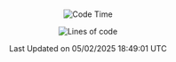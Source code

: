 <div align="center">

<br />

 <!--START_SECTION:waka-->
![Code Time](http://img.shields.io/badge/Code%20Time-4%2C142%20hrs%2015%20mins-blue)

![Lines of code](https://img.shields.io/badge/%EC%A0%80%EB%8A%94%20%EC%97%AC%ED%83%9C%EA%B9%8C%EC%A7%80%20-5.0%20million%20%EC%A4%84%EC%9D%98%20%EC%BD%94%EB%93%9C%EB%A5%BC%20%EC%9E%91%EC%84%B1%ED%96%88%EC%96%B4%EC%9A%94.-blue)


 Last Updated on 05/02/2025 18:49:01 UTC
<!--END_SECTION:waka-->

</div>
